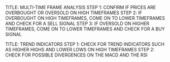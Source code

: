 TITLE: MULTI-TIME FRAME ANALYSIS
STEP 1: CONFIRM IF PRICES ARE OVERBOUGHT OR OVERSOLD ON HIGH TIMEFRAMES
STEP 2: IF OVERBOUGHT ON HIGH TIMEFRAMES, COME ON TO LOWER TIMEFRAMES AND CHECK FOR A SELL SIGNAL
STEP 3: IF OVERSOLD ON HIGHER TIMEFRAMES, COME ON TO LOWER TIMEFRAMES AND CHECK FOR A BUY SIGNAL


TITLE: TREND INDICATORS
STEP 1: CHECK FOR TREND INDICATORS SUCH AS HIGHER HIGHS AND LOWER LOWS ON HIGH TIMEFRAMES
STEP 2: CHECK FOR POSSIBLE DIVERGENCES ON THE MACD AND THE RSI